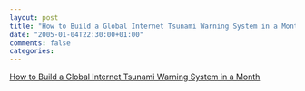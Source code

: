 ```yaml
---
layout: post
title: "How to Build a Global Internet Tsunami Warning System in a Month"
date: "2005-01-04T22:30:00+01:00"
comments: false
categories: 
---
```


<p><a href="http://www.pbs.org/cringely/pulpit/pulpit20041230.html">How to Build a Global Internet Tsunami Warning System in a Month</a></p>


